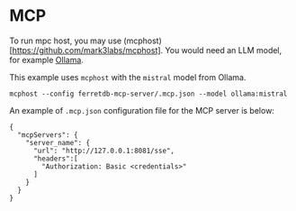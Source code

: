 # MCP

To run mpc host, you may use (mcphost)[https://github.com/mark3labs/mcphost].
You would need an LLM model, for example [Ollama](https://ollama.com/).

This example uses `mcphost` with the `mistral` model from Ollama.
```
mcphost --config ferretdb-mcp-server/.mcp.json --model ollama:mistral
```

An example of `.mcp.json` configuration file for the MCP server is below:
```
{
  "mcpServers": {
    "server_name": {
      "url": "http://127.0.0.1:8081/sse",
      "headers":[
        "Authorization: Basic <credentials>"
      ]
    }
  }
}
```
